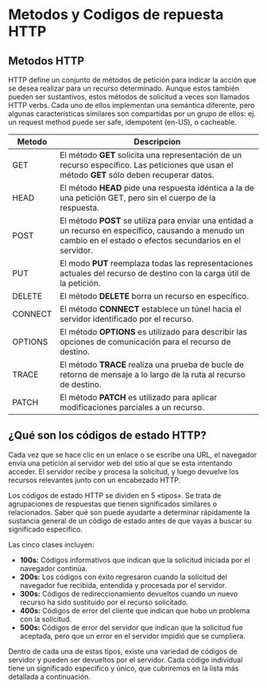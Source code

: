 # Metodos y Codigos de repuesta HTTP

## Metodos HTTP

HTTP define un conjunto de métodos de petición para indicar la acción que se desea realizar para un recurso determinado. Aunque estos también pueden ser sustantivos, estos métodos de solicitud a veces son llamados HTTP verbs. Cada uno de ellos implementan una semántica diferente, pero algunas características similares son compartidas por un grupo de ellos: ej. un request method puede ser safe, idempotent (en-US), o cacheable.

| Metodo | Descripcion |
|---|---|
| GET | El método **GET** solicita una representación de un recurso específico. Las peticiones que usan el método **GET** sólo deben recuperar datos. |
| HEAD | El método **HEAD** pide una respuesta idéntica a la de una petición GET, pero sin el cuerpo de la respuesta. |
| POST | El método **POST** se utiliza para enviar una entidad a un recurso en específico, causando a menudo un cambio en el estado o efectos secundarios en el servidor. |
| PUT | El modo **PUT** reemplaza todas las representaciones actuales del recurso de destino con la carga útil de la petición. |
| DELETE | El método **DELETE** borra un recurso en específico. |
| CONNECT | El método **CONNECT** establece un túnel hacia el servidor identificado por el recurso. |
| OPTIONS | El método **OPTIONS** es utilizado para describir las opciones de comunicación para el recurso de destino. |
| TRACE | El método **TRACE** realiza una prueba de bucle de retorno de mensaje a lo largo de la ruta al recurso de destino. |
| PATCH | El método **PATCH** es utilizado para aplicar modificaciones parciales a un recurso. |

## ¿Qué son los códigos de estado HTTP?
Cada vez que se hace clic en un enlace o se escribe una URL, el navegador envía una petición al servidor web del sitio al que se esta intentando acceder. El servidor recibe y procesa la solicitud, y luego devuelve los recursos relevantes junto con un encabezado HTTP.

Los códigos de estado HTTP se dividen en 5 «tipos». Se trata de agrupaciones de respuestas que tienen significados similares o relacionados. Saber qué son puede ayudarte a determinar rápidamente la sustancia general de un código de estado antes de que vayas a buscar su significado específico.

Las cinco clases incluyen:

- **100s:** Códigos informativos que indican que la solicitud iniciada por el navegador continúa.
- **200s:** Los códigos con éxito regresaron cuando la solicitud del navegador fue recibida, entendida y procesada por el servidor.
- **300s:** Códigos de redireccionamiento devueltos cuando un nuevo recurso ha sido sustituido por el recurso solicitado.
- **400s:** Códigos de error del cliente que indican que hubo un problema con la solicitud.
- **500s:** Códigos de error del servidor que indican que la solicitud fue aceptada, pero que un error en el servidor impidió que se cumpliera.

Dentro de cada una de estas tipos, existe una variedad de códigos de servidor y pueden ser devueltos por el servidor. Cada código individual tiene un significado específico y único, que cubriremos en la lista más detallada a continuación.